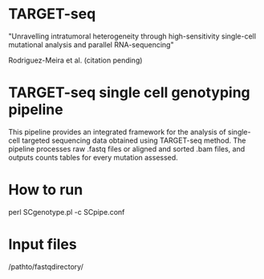 # TARGET-seq

"Unravelling intratumoral heterogeneity through high-sensitivity single-cell mutational analysis and parallel RNA-sequencing"

Rodriguez-Meira et al. (citation pending)

# TARGET-seq single cell genotyping pipeline

This pipeline provides an integrated framework for the analysis of single-cell targeted sequencing data obtained using TARGET-seq method. The pipeline processes raw .fastq files or aligned and sorted .bam files, and outputs counts tables for every mutation assessed. 

# How to run 

perl SCgenotype.pl -c SCpipe.conf

# Input files
/pathto/fastqdirectory/
